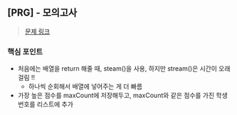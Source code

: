 ## [PRG] - 모의고사
>[문제 링크](https://school.programmers.co.kr/learn/courses/30/lessons/42840)

### 핵심 포인트
- 처음에는 배열을 return 해줄 때, steam()을 사용, 하지만 stream()은 시간이 오래 걸림 !!
    - 하나씩 순회해서 배열에 넣어주는 게 더 빠름 
- 가장 높은 점수를 maxCount에 저장해두고, maxCount와 같은 점수를 가진 학생 번호를 리스트에 추가 